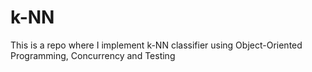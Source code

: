 # k-NN
This is a repo where I implement k-NN classifier using Object-Oriented Programming, Concurrency and Testing
